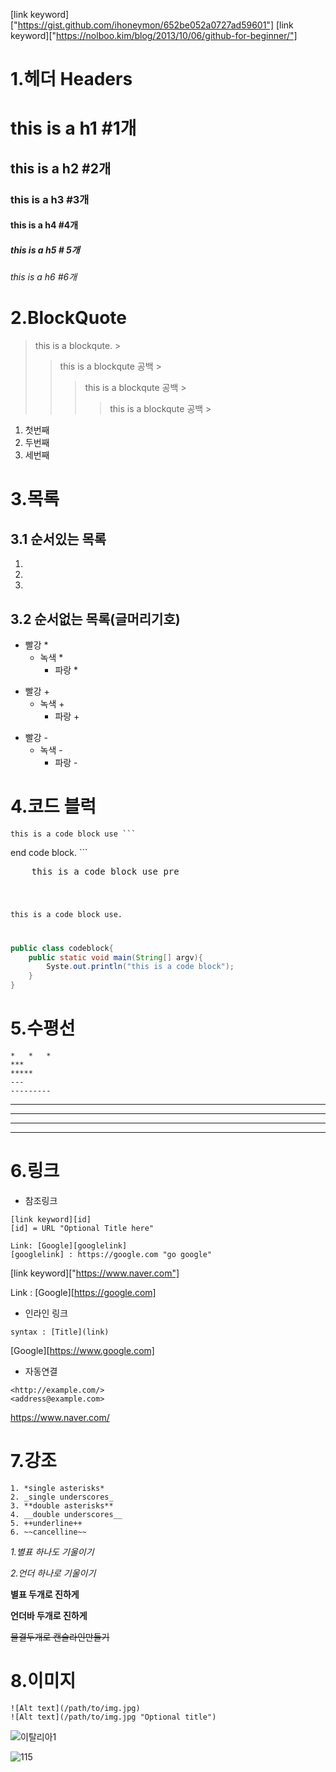 [link keyword]["https://gist.github.com/ihoneymon/652be052a0727ad59601"]
[link keyword]["https://nolboo.kim/blog/2013/10/06/github-for-beginner/"]



# 1.헤더 Headers

# this is a h1 #1개

## this is a h2 #2개

### this is a h3 #3개

#### this is a h4 #4개

##### this is a h5 # 5개

###### this is a h6 #6개





# 2.BlockQuote

> this is a blockqute. >
>
> 	> this is a blockqute 공백 >
> 	>
> 	> > this is a blockqute 공백 >
> 	> >
> 	> > > this is a blockqute 공백 >



1. 첫번째
2. 두번째
3. 세번째

# 3.목록



## 3.1 순서있는 목록

1. 
2.  
3. 

## 3.2 순서없는 목록(글머리기호)

* 빨강 *
  * 녹색 *
    * 파랑 *



+ 빨강 +
  + 녹색 +
    + 파랑 +

- 빨강 -
  - 녹색 -
    -  파랑 -



# 4.코드 블럭

``` this is a normal paragraph:
this is a code block use ```
```

end code block. ```



<pre>
    this is a code block use pre
</pre>


<code>

this is a code block use.

</code>

```java
public class codeblock{
    public static void main(String[] argv){
        Syste.out.println("this is a code block");
    }
}
```



# 5.수평선

```
*   *   *
***
*****
---
---------
```

***

---

----------

**********



# 6.링크

- 참조링크

```
[link keyword][id]
[id] = URL "Optional Title here"

Link: [Google][googlelink]
[googlelink] : https://google.com "go google"
```

[link keyword]["https://www.naver.com"]

 Link : [Google][https://google.com] 

* 인라인 링크

```
syntax : [Title](link)
```

 [Google][https://www.google.com]

* 자동연결

``` 
<http://example.com/>
<address@example.com>
```

<https://www.naver.com/>

# 7.강조

```
1. *single asterisks*
2. _single underscores_
3. **double asterisks**
4. __double underscores__
5. ++underline++
6. ~~cancelline~~
```

*1.별표 하나도 기울이기*

_2.언더 하나로 기울이기_

**별표 두개로 진하게**

__언더바 두개로 진하게__

~~물결두개로 캔슬라인만들기~~

# 8.이미지

```
![Alt text](/path/to/img.jpg)
![Alt text](/path/to/img.jpg "Optional title")
```

![이탈리아1](https://user-images.githubusercontent.com/50945711/58301630-2bc79a00-7e22-11e9-8dd4-7f658ebe5a92.JPG)

![115](https://user-images.githubusercontent.com/50945711/58301565-e5723b00-7e21-11e9-9034-e09141a456eb.jpg)
